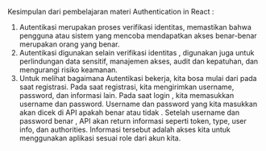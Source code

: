 Kesimpulan dari pembelajaran materi Authentication in React :

1. Autentikasi merupakan proses verifikasi identitas, memastikan bahwa pengguna atau sistem yang mencoba mendapatkan akses benar-benar merupakan orang yang benar.
2. Autentikasi digunakan selain verifikasi identitas , digunakan juga untuk perlindungan data sensitif, manajemen akses, audit dan kepatuhan, dan mengurangi risiko keamanan.
3. Untuk melihat bagaimana Autentikasi bekerja, kita bosa mulai dari pada saat registrasi. Pada saat registrasi, kita mengirimkan username, password, dan informasi lain. Pada saat login , kita memasukkan username dan password. Username dan password yang kita masukkan akan dicek di API apakah benar atau tidak . Setelah username dan password benar , API akan return informasi seperti token, type, user info, dan authorities. Informasi tersebut adalah akses kita untuk menggunakan aplikasi sesuai role dari akun kita.
